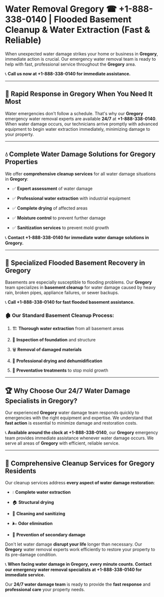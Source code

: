 # Water Removal Gregory ☎ +1-888-338-0140 | Flooded Basement Cleanup & Water Extraction (Fast & Reliable)

When unexpected water damage strikes your home or business in **Gregory**, immediate action is crucial. Our emergency water removal team is ready to help with fast, professional service throughout the **Gregory** area. 

📞 **Call us now at +1-888-338-0140 for immediate assistance.**
---
## 🚀 Rapid Response in Gregory When You Need It Most
Water emergencies don't follow a schedule. That's why our **Gregory** emergency water removal experts are available **24/7** at **+1-888-338-0140**. When water damage occurs, our technicians arrive promptly with advanced equipment to begin water extraction immediately, minimizing damage to your property.
---
## 💧 Complete Water Damage Solutions for Gregory Properties
We offer **comprehensive cleanup services** for all water damage situations in **Gregory**:
- ✅ **Expert assessment** of water damage  
- ✅ **Professional water extraction** with industrial equipment  
- ✅ **Complete drying** of affected areas  
- ✅ **Moisture control** to prevent further damage  
- ✅ **Sanitization services** to prevent mold growth  
📞 **Contact +1-888-338-0140 for immediate water damage solutions in Gregory.**
---
## 🌊 Specialized Flooded Basement Recovery in Gregory
Basements are especially susceptible to flooding problems. Our **Gregory** team specializes in **basement cleanup** for water damage caused by heavy rain, broken pipes, appliance failures, or sewer backups. 
📞 **Call +1-888-338-0140 for fast flooded basement assistance.**
### 🏚️ Our Standard Basement Cleanup Process:
1. 🏗️ **Thorough water extraction** from all basement areas  
2. 🔎 **Inspection of foundation** and structure  
3. 🗑️ **Removal of damaged materials**  
4. 💨 **Professional drying and dehumidification**  
5. 🚫 **Preventative treatments** to stop mold growth  
---
## 🏆 Why Choose Our 24/7 Water Damage Specialists in Gregory?
Our experienced **Gregory** water damage team responds quickly to emergencies with the right equipment and expertise. We understand that **fast action** is essential to minimize damage and restoration costs.
📞 **Available around the clock at +1-888-338-0140**, our **Gregory** emergency team provides immediate assistance whenever water damage occurs. We serve all areas of **Gregory** with efficient, reliable service.
---
## 🧹 Comprehensive Cleanup Services for Gregory Residents
Our cleanup services address **every aspect of water damage restoration**:
- 💧 **Complete water extraction**  
- 🏠 **Structural drying**  
- 🧼 **Cleaning and sanitizing**  
- 🌬️ **Odor elimination**  
- 🚫 **Prevention of secondary damage**  
Don't let water damage **disrupt your life** longer than necessary. Our **Gregory** water removal experts work efficiently to restore your property to its pre-damage condition.
📞 **When facing water damage in Gregory, every minute counts. Contact our emergency water removal specialists at +1-888-338-0140 for immediate service.**
Our **24/7 water damage team** is ready to provide the **fast response** and **professional care** your property needs.
